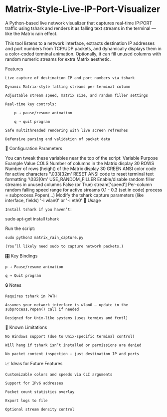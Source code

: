 # Matrix-Style-Live-IP-Port-Visualizer
A Python-based live network visualizer that captures real-time IP:PORT traffic using tshark and renders it as falling text streams in the terminal — like the Matrix rain effect.

This tool listens to a network interface, extracts destination IP addresses and port numbers from TCP/UDP packets, and dynamically displays them in a color-coded terminal animation. Optionally, it can fill unused columns with random numeric streams for extra Matrix aesthetic.


Features

    Live capture of destination IP and port numbers via tshark

    Dynamic Matrix-style falling streams per terminal column

    Adjustable stream speed, matrix size, and random filler settings

    Real-time key controls:

        p → pause/resume animation

        q → quit program

    Safe multithreaded rendering with live screen refreshes

    Defensive parsing and validation of packet data

📐 Configuration Parameters

You can tweak these variables near the top of the script:
Variable	Purpose	Example Value
COLS	Number of columns in the Matrix display	30
ROWS	Number of rows (height) of the Matrix display	30
GREEN	ANSI color code for active characters	'\033[32m'
RESET	ANSI code to reset terminal text formatting	'\033[0m'
USE_RANDOM_FILLER	Enable/disable random filler streams in unused columns	False (or True)
stream['speed']	Per-column random falling speed range for active streams	0.1 - 0.3 (set in code)
process = subprocess.Popen(...)	Modify the tshark capture parameters (like interface, fields)	'-i wlan0' or '-i eth0'
📖 Usage

    Install tshark if you haven’t:

sudo apt-get install tshark

Run the script:

    sudo python3 matrix_rain_capture.py

    (You’ll likely need sudo to capture network packets.)

🎛️ Key Bindings

    p → Pause/resume animation

    q → Quit program

🔒 Notes

    Requires tshark in PATH

    Assumes your network interface is wlan0 — update in the subprocess.Popen() call if needed

    Designed for Unix-like systems (uses termios and fcntl)

📌 Known Limitations

    No Windows support (due to Unix-specific terminal control)

    Will hang if tshark isn’t installed or permissions are denied

    No packet content inspection — just destination IP and ports

📈 Ideas for Future Features

    Customizable colors and speeds via CLI arguments

    Support for IPv6 addresses

    Packet count statistics overlay

    Export logs to file

    Optional stream density control

